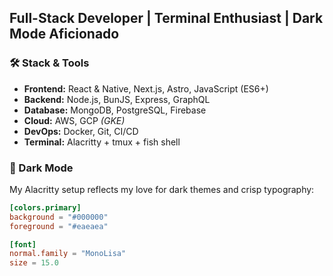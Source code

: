 ## Full-Stack Developer | Terminal Enthusiast | Dark Mode Aficionado

### 🛠 Stack & Tools

- **Frontend:** React & Native, Next.js, Astro, JavaScript (ES6+)
- **Backend:** Node.js, BunJS, Express, GraphQL
- **Database:** MongoDB, PostgreSQL, Firebase
- **Cloud:** AWS, GCP <i>(GKE)</i>
- **DevOps:** Docker, Git, CI/CD
- **Terminal:** Alacritty + tmux + fish shell

### 🖤 Dark Mode

My Alacritty setup reflects my love for dark themes and crisp typography:

```toml
[colors.primary]
background = "#000000"
foreground = "#eaeaea"

[font]
normal.family = "MonoLisa"
size = 15.0

